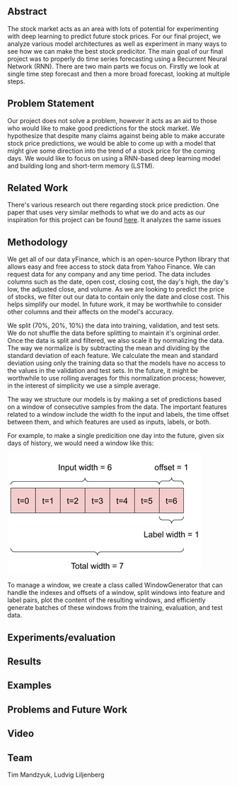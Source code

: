 ## Abstract

The stock market acts as an area with lots of potential for experimenting with deep learning to predict future stock prices. For our final project, we analyze various model architectures as well as experiment in many ways to see how we can make the best stock predicitor. The main goal of our final project was to properly do time series forecasting using a Recurrent Neural Network (RNN). There are two main parts we focus on. Firstly we  look at single time step forecast and then a more broad forecast, looking at multiple steps. 

## Problem Statement

Our project does not solve a problem, however it acts as an aid to those who would like to make good predictions for the stock market. We hypothesize that despite many claims against being able to make accurate stock price predictions, we would be able to come up with a model that might give some direction into the trend of a stock price for the coming days. We would like to focus on using a RNN-based deep learning model and building long and short-term memory (LSTM).

## Related Work

There's various research out there regarding stock price prediction. One paper that uses very similar methods to what we do and acts as our inspiration for this project can be found [here](https://arxiv.org/ftp/arxiv/papers/2009/2009.10819.pdf). It analyzes the same issues

## Methodology

We get all of our data yFinance, which is an open-source Python library that allows easy and free access to stock data from Yahoo Finance. We can request data for any company and any time period. The data includes columns such as the date, open cost, closing cost, the day's high, the day's low, the adjusted close, and volume. As we are looking to predict the price of stocks, we filter out our data to contain only the date and close cost. This helps simplify our model. In future work, it may be worthwhile to consider other columns and their affects on the model's accuracy.

We split (70%, 20%, 10%) the data into training, validation, and test sets. We do not shuffle the data before splitting to maintain it's orgininal order. Once the data is split and filtered, we also scale it by normalizing the data. The way we normalize is by subtracting the mean and dividing by the standard deviation of each feature. We calculate the mean and standard deviation using only the training data so that the models have no access to the values in the validation and test sets. In the future, it might be worthwhile to use rolling averages for this normalization process; however, in the interest of simplicity we use a simple average.

The way we structure our models is by making a set of predictions based on a window of consecutive samples from the data. The important features related to a window include the width fo the input and labels, the time offset between them, and which features are used as inputs, labels, or both.

For example, to make a single predicition one day into the future, given six days of history, we would need a window like this:

![window example explanation](raw_window_1d.png)

To manage a window, we create a class called WindowGenerator that can handle the indexes and offsets of a window, split windows into feature and label pairs, plot the content of the resulting windows, and efficiently generate batches of these windows from the training, evaluation, and test data.

## Experiments/evaluation

## Results

## Examples

## Problems and Future Work

## Video

## Team

Tim Mandzyuk, Ludvig Liljenberg
